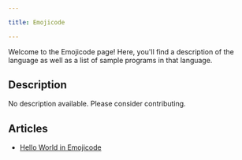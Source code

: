 ```yaml
---

title: Emojicode

---
```


Welcome to the Emojicode page! Here, you'll find a description of the language as well as a list of sample programs in that language.

## Description

No description available. Please consider contributing.

## Articles

- [Hello World in Emojicode](https://sampleprograms.io/projects/hello-world/emojicode)